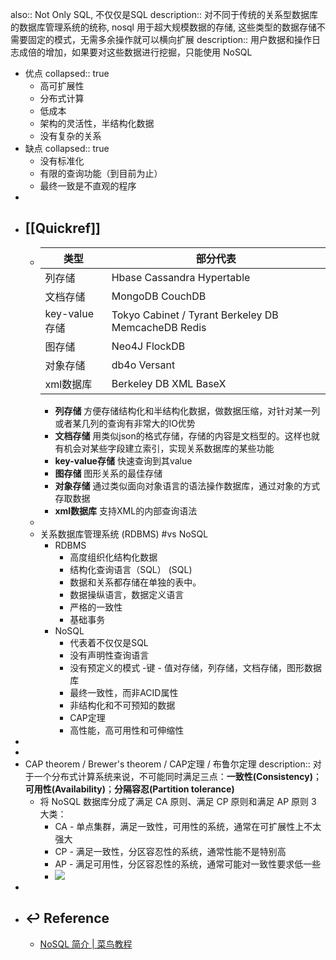 also:: Not Only SQL, 不仅仅是SQL
description:: 对不同于传统的关系型数据库的数据库管理系统的统称, nosql 用于超大规模数据的存储, 这些类型的数据存储不需要固定的模式，无需多余操作就可以横向扩展
description:: 用户数据和操作日志成倍的增加，如果要对这些数据进行挖掘，只能使用 NoSQL

  - 优点
    collapsed:: true
    - 高可扩展性
    - 分布式计算
    - 低成本
    - 架构的灵活性，半结构化数据
    - 没有复杂的关系
  - 缺点
    collapsed:: true
    - 没有标准化
    - 有限的查询功能（到目前为止）
    - 最终一致是不直观的程序
-
- ## [[Quickref]]
  - | 类型          | 部分代表                                            |
    |---------------|-----------------------------------------------------|
    | 列存储        | Hbase Cassandra Hypertable                          |
    | 文档存储      | MongoDB CouchDB                                     |
    | key-value存储 | Tokyo Cabinet / Tyrant Berkeley DB MemcacheDB Redis |
    | 图存储        | Neo4J FlockDB                                       |
    | 对象存储      | db4o Versant                                        |
    | xml数据库     | Berkeley DB XML BaseX                               |
    - **列存储** 方便存储结构化和半结构化数据，做数据压缩，对针对某一列或者某几列的查询有非常大的IO优势
    - **文档存储** 用类似json的格式存储，存储的内容是文档型的。这样也就有机会对某些字段建立索引，实现关系数据库的某些功能
    - **key-value存储** 快速查询到其value
    - **图存储** 图形关系的最佳存储
    - **对象存储** 通过类似面向对象语言的语法操作数据库，通过对象的方式存取数据
    - **xml数据库** 支持XML的内部查询语法
  -
  - 关系数据库管理系统 (RDBMS) #vs NoSQL
    - RDBMS
      - 高度组织化结构化数据
      - 结构化查询语言（SQL） (SQL)
      - 数据和关系都存储在单独的表中。
      - 数据操纵语言，数据定义语言
      - 严格的一致性
      - 基础事务
    - NoSQL
      - 代表着不仅仅是SQL
      - 没有声明性查询语言
      - 没有预定义的模式
        -键 - 值对存储，列存储，文档存储，图形数据库
      - 最终一致性，而非ACID属性
      - 非结构化和不可预知的数据
      - CAP定理
      - 高性能，高可用性和可伸缩性
-
-
- CAP theorem / Brewer's theorem /  CAP定理 / 布鲁尔定理
  description:: 对于一个分布式计算系统来说，不可能同时满足三点：**一致性(Consistency)**；**可用性(Availability)**；**分隔容忍(Partition tolerance)**
  - 将 NoSQL 数据库分成了满足 CA 原则、满足 CP 原则和满足 AP 原则 3 大类：
    - CA - 单点集群，满足一致性，可用性的系统，通常在可扩展性上不太强大
    - CP - 满足一致性，分区容忍性的系统，通常性能不是特别高
    - AP - 满足可用性，分区容忍性的系统，通常可能对一致性要求低一些
    - ![](..assets/cap-theoram-image.png)
-
- ## ↩ Reference
  - [NoSQL 简介 | 菜鸟教程](https://www.runoob.com/mongodb/nosql.html)
